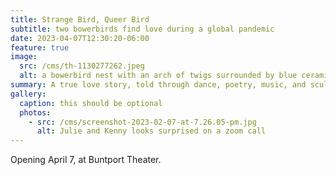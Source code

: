 ```yaml
---
title: Strange Bird, Queer Bird
subtitle: two bowerbirds find love during a global pandemic
date: 2023-04-07T12:30:20-06:00
feature: true
image:
  src: /cms/th-1130277262.jpeg
  alt: a bowerbird nest with an arch of twigs surrounded by blue ceramic shards
summary: A true love story, told through dance, poetry, music, and sculpture.
gallery:
  caption: this should be optional
  photos:
    - src: /cms/screenshot-2023-02-07-at-7.26.05-pm.jpg
      alt: Julie and Kenny looks surprised on a zoom call
---
```

Opening April 7, at Buntport Theater.
